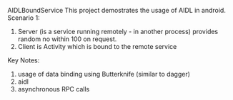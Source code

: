 AIDLBoundService
This project demostrates the usage of AIDL in android.
Scenario 1:
1) Server (is a service running remotely - in another process) provides random no within 100 on request.
2) Client is Activity which is bound to the remote service

Key Notes:
1) usage of data binding using Butterknife (similar to dagger)
2) aidl
3) asynchronous RPC calls

